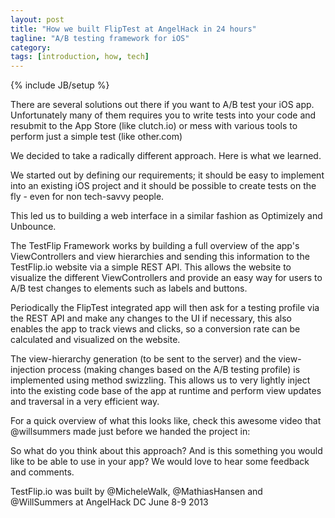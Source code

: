 ```yaml
---
layout: post
title: "How we built FlipTest at AngelHack in 24 hours"
tagline: "A/B testing framework for iOS"
category: 
tags: [introduction, how, tech]
---
```

{% include JB/setup %}

There are several solutions out there if you want to A/B test your iOS app. Unfortunately many of them requires you to write tests into your code and resubmit to the App Store (like clutch.io) or mess with various tools to perform just a simple test (like other.com)

We decided to take a radically different approach. Here is what we learned.

We started out by defining our requirements; it should be easy to implement into an existing iOS project and it should be possible to create tests on the fly - even for non tech-savvy people.

This led us to building a web interface in a similar fashion as Optimizely and Unbounce.

The TestFlip Framework works by building a full overview of the app's ViewControllers and view hierarchies and sending this information to the TestFlip.io website via a simple REST API. This allows the website to visualize the different ViewControllers and provide an easy way for users to A/B test changes to elements such as labels and buttons.

Periodically the FlipTest integrated app will then ask for a testing profile via the REST API and make any changes to the UI if necessary, this also enables the app to track views and clicks, so a conversion rate can be calculated and visualized on the website.

The view-hierarchy generation (to be sent to the server) and the view-injection process (making changes based on the A/B testing profile) is implemented using method swizzling. This allows us to very lightly inject into the existing code base of the app at runtime and perform view updates and traversal in a very efficient way.

For a quick overview of what this looks like, check this awesome video that @willsummers made just before we handed the project in:


So what do you think about this approach? And is this something you would like to be able to use in your app? We would love to hear some feedback and comments.

TestFlip.io was built by @MicheleWalk, @MathiasHansen and @WillSummers at AngelHack DC June 8-9 2013